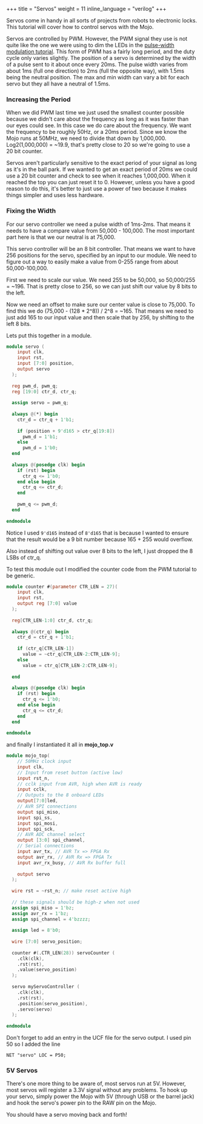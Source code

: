 +++
title = "Servos"
weight = 11
inline_language = "verilog"
+++

Servos come in handy in all sorts of projects from robots to electronic locks. This tutorial will cover how to control servos with the Mojo.

Servos are controlled by PWM. However, the PWM signal they use is not quite like the one we were using to dim the LEDs in the [pulse-width modulation tutorial](@/tutorials/verilog/mojo/pulse-width-modulation.md). This form of PWM has a fairly long period, and the duty cycle only varies slightly. The position of a servo is determined by the width of a pulse sent to it about once every 20ms. The pulse width varies from about 1ms (full one direction) to 2ms (full the opposite way), with 1.5ms being the neutral position. The max and min width can vary a bit for each servo but they all have a neutral of 1.5ms. 

### Increasing the Period

When we did PWM last time we just used the smallest counter possible because we didn't care about the frequency as long as it was faster than our eyes could see. In this case we do care about the frequency. We want the frequency to be roughly 50Hz, or a 20ms period. Since we know the Mojo runs at 50MHz, we need to divide that down by 1,000,000. Log2(1,000,000) = ~19.9, that's pretty close to 20 so we're going to use a 20 bit counter. 

Servos aren't particularly sensitive to the exact period of your signal as long as it's in the ball park. If we wanted to get an exact period of 20ms we could use a 20 bit counter and check to see when it reaches 1,000,000. When it reached the top you can just reset it to 0. However, unless you have a good reason to do this, it's better to just use a power of two because it makes things simpler and uses less hardware.

### Fixing the Width

For our servo controller we need a pulse width of 1ms-2ms. That means it needs to have a compare value from 50,000 - 100,000. The most important part here is that we our neutral is at 75,000. 

This servo controller will be an 8 bit controller. That means we want to have 256 positions for the servo, specified by an input to our module. We need to figure out a way to easily make a value from 0-255 range from about 50,000-100,000.

First we need to scale our value. We need 255 to be 50,000, so 50,000/255 = ~196. That is pretty close to 256, so we can just shift our value by 8 bits to the left.

Now we need an offset to make sure our center value is close to 75,000. To find this we do (75,000 - (128 * 2^8)) / 2^8 = ~165. That means we need to just add 165 to our input value and then scale that by 256, by shifting to the left 8 bits.

Lets put this together in a module.

```verilog
module servo (
    input clk,
    input rst,
    input [7:0] position,
    output servo
  );
 
  reg pwm_d, pwm_q;
  reg [19:0] ctr_d, ctr_q;
 
  assign servo = pwm_q;
 
  always @(*) begin
    ctr_d = ctr_q + 1'b1;
 
    if (position + 9'd165 > ctr_q[19:8])
      pwm_d = 1'b1;
    else
      pwm_d = 1'b0;
  end
 
  always @(posedge clk) begin
    if (rst) begin
      ctr_q <= 1'b0;
    end else begin
      ctr_q <= ctr_d;
    end
 
    pwm_q <= pwm_d;
  end
 
endmodule
```

Notice I used `9'd165` instead of `8'd165` that is because I wanted to ensure that the result would be a 9 bit number because 165 + 255 would overflow.

Also instead of shifting out value over 8 bits to the left, I just dropped the 8 LSBs of ctr_q. 

To test this module out I modified the counter code from the PWM tutorial to be generic.

```verilog
module counter #(parameter CTR_LEN = 27)(
    input clk,
    input rst,
    output reg [7:0] value
  );
 
  reg[CTR_LEN-1:0] ctr_d, ctr_q;
 
  always @(ctr_q) begin
    ctr_d = ctr_q + 1'b1;
 
    if (ctr_q[CTR_LEN-1])
      value = ~ctr_q[CTR_LEN-2:CTR_LEN-9];
    else
      value = ctr_q[CTR_LEN-2:CTR_LEN-9];
 
  end
 
  always @(posedge clk) begin
    if (rst) begin
      ctr_q <= 1'b0;
    end else begin
      ctr_q <= ctr_d;
    end
  end
 
endmodule
```

and finally I instantiated it all in **mojo_top.v**

```verilog
module mojo_top(
    // 50MHz clock input
    input clk,
    // Input from reset button (active low)
    input rst_n,
    // cclk input from AVR, high when AVR is ready
    input cclk,
    // Outputs to the 8 onboard LEDs
    output[7:0]led,
    // AVR SPI connections
    output spi_miso,
    input spi_ss,
    input spi_mosi,
    input spi_sck,
    // AVR ADC channel select
    output [3:0] spi_channel,
    // Serial connections
    input avr_tx, // AVR Tx => FPGA Rx
    output avr_rx, // AVR Rx => FPGA Tx
    input avr_rx_busy, // AVR Rx buffer full
 
    output servo
  );
 
  wire rst = ~rst_n; // make reset active high
 
  // these signals should be high-z when not used
  assign spi_miso = 1'bz;
  assign avr_rx = 1'bz;
  assign spi_channel = 4'bzzzz;
 
  assign led = 8'b0;
 
  wire [7:0] servo_position;
 
  counter #(.CTR_LEN(28)) servoCounter (
    .clk(clk),
    .rst(rst),
    .value(servo_position)
  );
 
  servo myServoController (
    .clk(clk),
    .rst(rst),
    .position(servo_position),
    .servo(servo)
  );
 
endmodule
```

Don't forget to add an entry in the UCF file for the servo output. I used pin 50 so I added the line

```ucf
NET "servo" LOC = P50;
```

### 5V Servos

There's one more thing to be aware of, most servos run at 5V. However, most servos will register a 3.3V signal without any problems. To hook up your servo, simply power the Mojo with 5V (through USB or the barrel jack) and hook the servo's power pin to the RAW pin on the Mojo. 

You should have a servo moving back and forth!